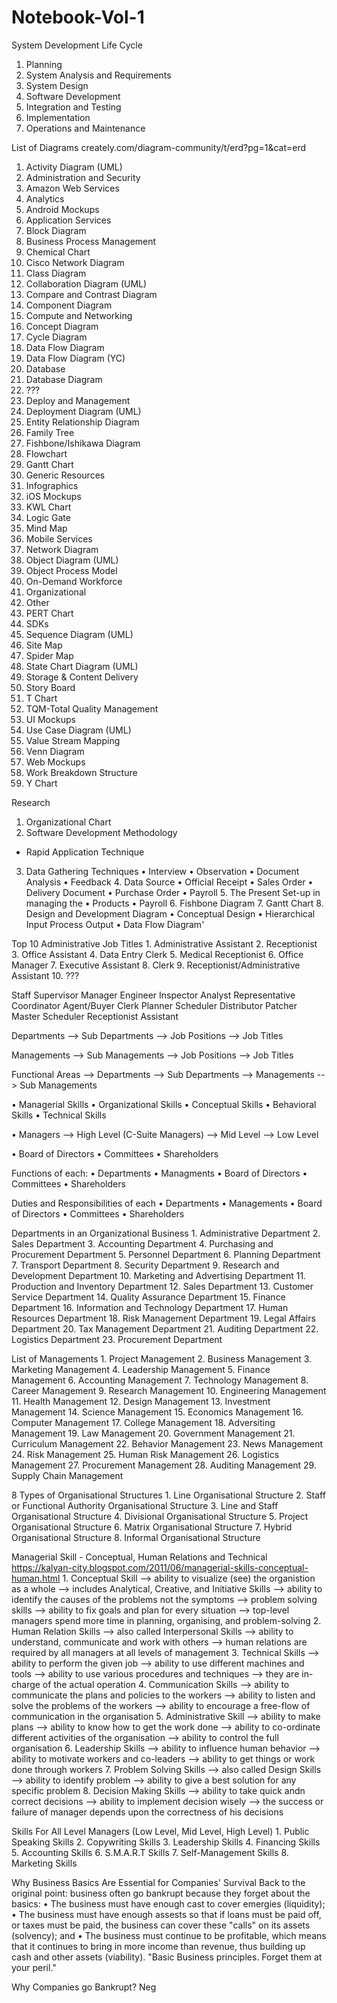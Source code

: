 # Notebook-Vol-1

System Development Life Cycle
1. Planning
2. System Analysis and Requirements
3. System Design
4. Software Development
5. Integration and Testing
6. Implementation
7. Operations and Maintenance
    
List of Diagrams
creately.com/diagram-community/t/erd?pg=1&cat=erd
1. Activity Diagram (UML)
2. Administration and Security
3. Amazon Web Services
4. Analytics
5. Android Mockups
6. Application Services
7. Block Diagram
8. Business Process Management
9. Chemical Chart
10. Cisco Network Diagram
11. Class Diagram
12. Collaboration Diagram (UML)
13. Compare and Contrast Diagram
14. Component Diagram
15. Compute and Networking
16. Concept Diagram
17. Cycle Diagram
18. Data Flow Diagram
19. Data Flow Diagram (YC)
20. Database
21. Database Diagram
22. ???
23. Deploy and Management
24. Deployment Diagram (UML)
25. Entity Relationship Diagram
26. Family Tree
27. Fishbone/Ishikawa Diagram
28. Flowchart
29. Gantt Chart
30. Generic Resources
31. Infographics
32. iOS Mockups
33. KWL Chart
34. Logic Gate
35. Mind Map
36. Mobile Services
37. Network Diagram
38. Object Diagram (UML)
39. Object Process Model
40. On-Demand Workforce
41. Organizational
42. Other
43. PERT Chart
44. SDKs
45. Sequence Diagram (UML)
46. Site Map
47. Spider Map
48. State Chart Diagram (UML)
49. Storage & Content Delivery
50. Story Board
51. T Chart
52. TQM-Total Quality Management
53. UI Mockups
54. Use Case Diagram (UML)
55. Value Stream Mapping
56. Venn Diagram
57. Web Mockups
58. Work Breakdown Structure
59. Y Chart
	
Research
1. Organizational Chart
2. Software Development Methodology
- Rapid Application Technique
3. Data Gathering Techniques
• Interview
• Observation
• Document Analysis
• Feedback
	4. Data Source
			• Official Receipt
			• Sales Order
			• Delivery Document
			• Purchase Order
			• Payroll
	5. The Present Set-up in managing the
			• Products
			• Payroll
	6. Fishbone Diagram
	7. Gantt Chart
	8. Design and Development Diagram
			• Conceptual Design
			• Hierarchical Input Process Output
			• Data Flow Diagram'

Top 10 Administrative Job Titles
	1. Administrative Assistant
	2. Receptionist
	3. Office Assistant
	4. Data Entry Clerk
	5. Medical Receptionist
	6. Office Manager
	7. Executive Assistant
	8. Clerk
	9. Receptionist/Administrative Assistant
	10. ???
	
Staff
Supervisor
Manager
Engineer
Inspector
Analyst
Representative
Coordinator
Agent/Buyer
Clerk
Planner Scheduler
Distributor
Patcher
Master Scheduler
Receptionist
Assistant
	
Departments
	--> Sub Departments
			--> Job Positions
					--> Job Titles

Managements
	--> Sub Managements
			--> Job Positions
					--> Job Titles

Functional Areas
	--> Departments
			--> Sub Departments
	--> Managements
			--> Sub Managements
			

• Managerial Skills
• Organizational Skills
• Conceptual Skills
• Behavioral Skills
• Technical Skills

• Managers
	--> High Level (C-Suite Managers)
	--> Mid Level
	--> Low Level

• Board of Directors
• Committees
• Shareholders

Functions of each:
	• Departments
	• Managments
	• Board of Directors
	• Committees
	• Shareholders

Duties and Responsibilities of each
	• Departments
	• Managements
	• Board of Directors
	• Committees
	• Shareholders
	
Departments in an Organizational Business
	1. Administrative Department
	2. Sales Department
	3. Accounting Department
	4. Purchasing and Procurement Department
	5. Personnel Department
	6. Planning Department
	7. Transport Department
	8. Security Department
	9. Research and Development Department
	10. Marketing and Advertising Department
	11. Production and Inventory Department
	12. Sales Department
	13. Customer Service Department
	14. Quality Assurance Department
	15. Finance Department
	16. Information and Technology Department
	17. Human Resources Department
	18. Risk Management Department
	19. Legal Affairs Department
	20. Tax Management Department
	21. Auditing Department
	22. Logistics Department
	23. Procurement Department
	
List of Managements
	1. Project Management
	2. Business Management
	3. Marketing Management
	4. Leadership Management
	5. Finance Management
	6. Accounting Management
	7. Technology Management
	8. Career Management
	9. Research Management
	10. Engineering Management
	11. Health Management
	12. Design Management
	13. Investment Management
	14. Science Management
	15. Economics Management
	16. Computer Management
	17. College Management
	18. Adversiting Management
	19. Law Management
	20. Government Management
	21. Curriculum Management
	22. Behavior Management
	23. News Management
	24. Risk Management
	25. Human Risk Management
	26. Logistics Management
	27. Procurement Management
	28. Auditing Management
	29. Supply Chain Management
	
8 Types of Organisational Structures
	1. Line Organisational Structure
	2. Staff or Functional Authority Organisational Structure
	3. Line and Staff Organisational Structure
	4. Divisional Organisational Structure
	5. Project Organisational Structure
	6. Matrix Organisational Structure
	7. Hybrid Organisational Structure
	8. Informal Organisational Structure
	
Managerial Skill - Conceptual, Human Relations and Technical
	https://kalyan-city.blogspot.com/2011/06/managerial-skills-conceptual-human.html
	1. Conceptual Skill
		--> ability to visualize (see) the organistion as a whole
		--> includes Analytical, Creative, and Initiative Skills
		--> ability to identify the causes of the problems not the symptoms
		--> problem solving skills
		--> ability to fix goals and plan for every situation
		--> top-level managers spend more time in planning, organising, and problem-solving
	2. Human Relation Skills
		--> also called Interpersonal Skills
		--> ability to understand, communicate and work with others
		--> human relations are required by all managers at all levels of management
	3. Technical Skills
		--> ability to perform the given job
		--> ability to use different machines and tools
		--> ability to use various procedures and techniques
		--> they are in-charge of the actual operation
	4. Communication Skills
		--> ability to communicate the plans and policies to the workers
		--> ability to listen and solve the problems of the workers
		--> ability to encourage a free-flow of communication in the organisation
	5. Administrative Skill
		--> ability to make plans
		--> ability to know how to get the work done
		--> ability to co-ordinate different activities of the organisation
		--> ability to control the full organisation
	6. Leadership Skills
		--> ability to influence human behavior
		--> ability to motivate workers and co-leaders
		--> ability to get things or work done through workers
	7. Problem Solving Skills
		--> also called Design Skills
		--> ability to identify problem
		--> ability to give a best solution for any specific problem
	8. Decision Making Skills
		--> ability to take quick andn correct decisions
		--> ability to implement decision wisely
		--> the success or failure of manager depends upon the correctness of his decisions

Skills For All Level Managers
	(Low Level, Mid Level, High Level)
	1. Public Speaking Skills
	2. Copywriting Skills
	3. Leadership Skills
	4. Financing Skills
	5. Accounting Skills
	6. S.M.A.R.T Skills
	7. Self-Management Skills
	8. Marketing Skills

Why Business Basics Are Essential for Companies' Survival
	Back to the original point: business often go bankrupt because they forget about the basics:
		• The business must have enough cast to cover emergies (liquidity);
		• The business must have enough assests so that if loans must be paid off, or taxes must be paid, the business can cover these "calls" on its assets 
		  (solvency); and
		• The business must continue to be profitable, which means that it continues to bring in more income than revenue, thus building up cash and other
		  assets (viability).
	"Basic Business principles. Forget them at your peril."

 Why Companies go Bankrupt?
 	Neg
